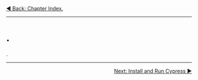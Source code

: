 <p align="left">
  <a href="06_00.md">◀ Back: Chapter Index.</a>
</p>

---
# .

.

---

<p align="right">
  <a href="06_02.md">Next: Install and Run Cypress ▶</a>
</p>
